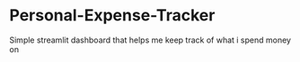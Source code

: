 # Personal-Expense-Tracker
Simple streamlit dashboard that helps me keep track of what i spend money on
